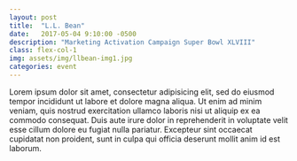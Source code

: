 ```yaml
---
layout: post
title:  "L.L. Bean"
date:   2017-05-04 9:10:00 -0500
description: "Marketing Activation Campaign Super Bowl XLVIII"
class: flex-col-1
img: assets/img/llbean-img1.jpg
categories: event
---
```

Lorem ipsum dolor sit amet, consectetur adipisicing elit, sed do eiusmod tempor incididunt ut labore et dolore magna aliqua. Ut enim ad minim veniam, quis nostrud exercitation ullamco laboris nisi ut aliquip ex ea commodo consequat. Duis aute irure dolor in reprehenderit in voluptate velit esse cillum dolore eu fugiat nulla pariatur. Excepteur sint occaecat cupidatat non proident, sunt in culpa qui officia deserunt mollit anim id est laborum.
